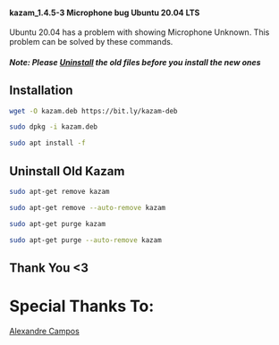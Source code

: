 #### kazam_1.4.5-3 Microphone bug Ubuntu 20.04 LTS
Ubuntu 20.04 has a problem with showing Microphone Unknown.
This problem can be solved by these commands.

##### Note: Please [Uninstall](README.md#uninstall-old-kazam)  the old files before you install the new ones


## Installation

```bash
wget -O kazam.deb https://bit.ly/kazam-deb
```
```bash
sudo dpkg -i kazam.deb
```
```bash
sudo apt install -f
```


## Uninstall Old Kazam
```bash
sudo apt-get remove kazam 
```
```bash
sudo apt-get remove --auto-remove kazam 
```
```bash
sudo apt-get purge kazam 
```
```bash
sudo apt-get purge --auto-remove kazam 
```
## Thank You <3
# Special Thanks To:
[Alexandre Campos](https://askubuntu.com/a/1234330)
